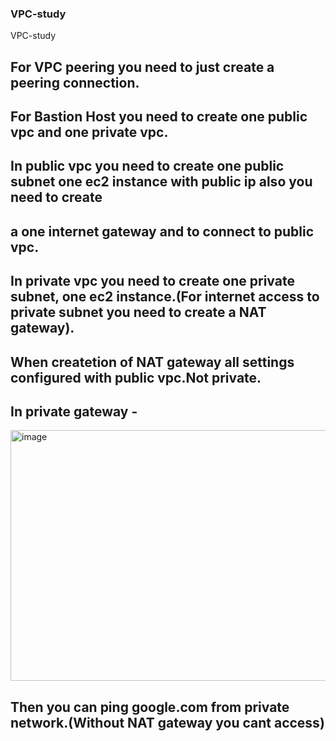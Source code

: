### VPC-study
VPC-study

## For VPC peering you need to just create a peering connection.

## For Bastion Host you need to create one public vpc and one private vpc.

## In public vpc you need to create one public subnet one ec2 instance with public ip also you need to create 
## a one internet gateway and to connect to public vpc.


## In private vpc you need to create one private subnet, one ec2 instance.(For internet access to private subnet you need to create a NAT gateway).
## When createtion of NAT gateway all settings configured with public vpc.Not private.

## In private gateway -
<img width="1901" height="401" alt="image" src="https://github.com/user-attachments/assets/e65109fe-66e4-437d-a54c-f4e05bd7b754" />

## Then you can ping google.com from private network.(Without NAT gateway you cant access)

